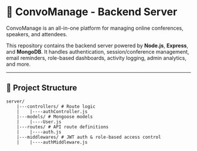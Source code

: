 # 📡 ConvoManage - Backend Server

ConvoManage is an all-in-one platform for managing online conferences, speakers, and attendees.

This repository contains the backend server powered by **Node.js**, **Express**, and **MongoDB**. It handles authentication, session/conference management, email reminders, role-based dashboards, activity logging, admin analytics, and more.

---

## 📁 Project Structure
```
server/
    |---controllers/ # Route logic
    |    |----authController.js    
    |---models/ # Mongoose models
    |    |----User.js
    |---routes/ # API route definitions
    |    |----auth.js
    |---middlewares/ # JWT auth & role-based access control
    |    |----authMiddleware.js

```